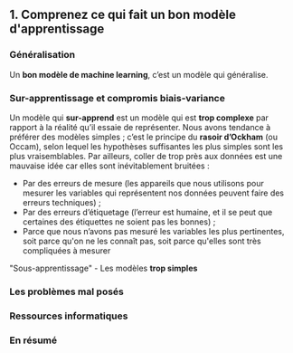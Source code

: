 ## 1. Comprenez ce qui fait un bon modèle d'apprentissage
### Généralisation
Un **bon modèle de machine learning**, c’est un modèle qui généralise.

### Sur-apprentissage et compromis biais-variance
Un modèle qui **sur-apprend** est un modèle qui est **trop complexe** par rapport à la réalité qu’il essaie de représenter. Nous avons tendance à préférer des modèles simples ; c’est le principe du **rasoir d’Ockham** (ou Occam), selon lequel les hypothèses suffisantes les plus simples sont les plus vraisemblables. Par ailleurs, coller de trop près aux données est une mauvaise idée car elles sont inévitablement bruitées :
- Par des erreurs de mesure (les appareils que nous utilisons pour mesurer les variables qui représentent nos données peuvent faire des erreurs techniques) ;
- Par des erreurs d’étiquetage (l’erreur est humaine, et il se peut que certaines des étiquettes ne soient pas les bonnes) ;
- Parce que nous n’avons pas mesuré les variables les plus pertinentes, soit parce qu'on ne les connaît pas, soit parce qu'elles sont très compliquées à mesurer

"Sous-apprentissage" - Les modèles **trop simples**



### Les problèmes mal posés

### Ressources informatiques

### En résumé